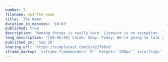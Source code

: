 ```yaml
---
number: 3
filename: ep3-the-name
title: 'The Name'
duration_in_minutes: '10:03'
published: true
description: 'Naming things is really hard. Livewire is no exception. Today we''ll talk about where the name came from, how it''s evolved, and how it is still evolving.'
long_description: "[00:00:00] Caleb: Okay. Today. We're going to talk about Livewire the name. Where did it come from? How did how did we get here? What what changed along the way and what are some of the problems that I'm still coming across? So Livewire as you know, it was inspired by a package called Phoenix live. So Phoenix is a framework like laravel for the language Elixir like laravel is to PHP and Chris McCord the author of Phoenix.\r\nHe demoed this new tool these working on called live view Phoenix live view and I saw the blog post for this my mind blew up and I spent the next eight months building live where and it started out being really similar to the live view and now it's become something different but similar in some ways and definitely took inspiration from so.\r\n\r\nSo the first name that Livewire had was Phoenix light was a phoenix live view laravel proof-of-concept not an official name, but that was the first thing I called. [00:01:00] It was just a proof of concept for Phoenix live view inside laravel and I thought that I might just call it laravel live view but I wasn't sure like I thought that might be kind of lame to just steal someone's name for another for a package in another Community.\r\nLike if it was like, I don't know view redox or something instead of view acts like kind of. On spin on it. So that's what it was out of the gate. The first the first name I came up with kind of off the cuff. I think was lightwire so light wire and basically the my goal was I wanted to convey something like electroluminescence electroluminescence.\r\n\r\nI don't know like luminescent electric but not I don't know. So I like what I wanted wire. I don't know why I came up with wire. But I wanted wire and because it connects things and it's you know, I want to basically I wanted live where it's funny because I can't think of why I wouldn't pick a live wire but I definitely struggled with it for a while.\r\n\r\nI [00:02:00] had tons and tons of names written down on envelopes and paper and whatever like what am I going to call this thing? I just didn't love light. And I think maybe part of why I didn't love it as people kept like Miss stating it. I think they were saying I think maybe they were saying Livewire by accident.\r\nMaybe that was my cue. I forgot the process. Basically it was this process of me like sitting with an idea and brainstorming a bunch and then after a while the right the right name sort of emerges because it's the one with the fewest surprises. It's like the principle of least surprise. It's one of the few surprises.\r\nIt meets all the criteria. Is best is anyone else would and probably more so that's kind of how I made the decision. It wasn't an obvious like oh, this is Livewire. It was like it took some tumbling, you know to get there to that point. So I called it live where then the next step is. So live view is capital L and capital V.\r\nAnd so the question is is it live wire with a capital? W? Or is it just live where one word [00:03:00] and so this is something I struggled with and still do struggle with because people do write it as live where with a capital W from time to time because I think that and that's just kind of tells me like that's what at least some people assume.\r\n\r\nIt's how you would spell it and I would probably assume that too but here's the reason why I'm sort of sticking with Livewire lowercase. W this is kind of crazy, but it's one of those things that actually matters to me. I'm trying to think of an example. There's other examples of packages sort of named like this like maybe sigh shell the thing under Artisan Tinker.\r\n\r\nThere's definitely other packages that have how man I can't think of a good one. There are definitely good ones though. Shoot. Anyway when you are if you live where is going to have a classes? It's going to be a namespace in PHP, right and when you import that namespace, is it going to be live?\r\nCapital W wire like if it's if it's live wire in the same way, like if you have HTML a class called literally you want [00:04:00] to call it HTML. Is it going to be all capitals for your acronyms or is going to be Capital H lowercase T. Ml I would do Capital H lowercase T. Ml I think there's some standard somewhere that says that's what you should do.\r\n\r\nI don't know but I treat acronyms as word. When I'm studly casing them for classes, so kind of naturally I think I would do live wire with all lowercase and not do the the capital W and a class name space because then it's sort of like when you make a like a hashing, you know how like encryption if you encrypt something.\r\nYou can decrypt it. It's like to way if you hash it's one way you have something and you can never you can never make it back to its original form. I felt like the Livewire capital W name for class importing was a similar idea that if you just saw a used statement in PHP that said use capital L IV E capital W IR e you wouldn't know if it's two words or if it's [00:05:00] one word with that capital W.\r\n\r\nIt's ambiguous. It doesn't work the other way around and something about that just hurts my brain. It adds a little bit of friction. That's like oh this if you do this weird thing where you have. Word that has multiple capitals You Now enter the world of confusion. So I thought I would make it not confusing and live.\r\nWhere is one word one word, and I think I really sort of came to this when I was writing the. My composure dot Json file where I'm autoloading the root Source namespace. What am I going to Auto load that route class and it's and it's live wire with one word and that's kind of what I suck with. So that's that that's part one of the naming story.\r\n\r\nOh man. We're already at five minutes and forty. I'll have to rush part 2, so I need to make a so GitHub. What am I going to make GitHub? So GitHub live where / live wires. Sorry the live just get up / live wires taken. What am I going to do? There is a live where well, I don't know because I don't want [00:06:00] it to necessarily just be like laravel this I wanted to be its own thing and Taylor has publicly stated that people should not prefix their packages with laravel because people get confused and think their official and Taylor like LLC laravel like it's trademarked.\r\n\r\nYou can't just use it. So I tried to avoid that. So I was like, all right. Well forget whole organization. Maybe I'll have live boy or PHP Live Wire PHP is also it's actually mostly JavaScript like it's written mostly in JavaScript and it's a kind of like a JavaScript framework. So would it be live where JS know, it would be you know, well, okay be live where laravel yeah, but that's kind of weird so you can see the weirdness in the domain name.\r\nLive where framework.com is what I landed on for the domain name because the suffix to something like well, I'm not going to do live where PHP and I'm not going to do live or JSL do live where framework.com that felt. Okay, but I don't even know what I was thinking when I made the Twitter handle live where it was taken, of course, so I did live wire laravel reads horribly.\r\n\r\nIt always bugged [00:07:00] me every time I saw it. I needed a different name. It couldn't just be Live Wire. And I liked the laravel context. It was later live where Larry Bell and I didn't feel as bad about using laravel my name if it was a weird suffix, you know, but that's really annoying. And every time I saw her wrote it, I just felt gross about it.\r\n\r\nSo all of this was just sort of culminating into just this kind of bad feeling about the name that it just wasn't settled yet. So I was on an airplane to go fly fishing recently. And and on the way there I started writing down. Basically, I'd like mine dumped everything in my brain about the direction of live where and one of the area's is naming.\r\n\r\nI really wanted to settle on a name and get it off of Caleb or zo / Live Wire because that just feels like kind of like immature to me. Like it's an immature project. So I wrote here. I have the note right here. It was one of those things where I just sat down and I finally had time alone to think without the internet or any distractions and I had the solution just pretty much [00:08:00] came to me immediately was like.\r\nSo am I going to call layer of a live wire or Live Wire? Well, I guess I still don't know but it's going to be Live Wire because I don't want to infringe on Taylor's laravel trademark. So but I realized the perfect domain name is laravel - live wire.com and the perfect Twitter name is at laravel live where those are the two things that I know then there was a question of do I make the GitHub or.\r\n\r\nOrganization laravel - live where / live wire or just live wire / live where anyway, I wrote down no matter what I have to ask Taylor about this. So Taylor in my mind. I'm thinking well, you know, I know Taylor personally, so maybe he'll you know, I don't also want to take advantage of him and I don't want to put pressure on him, but it is like a pretty popular package like it's something I've pretty much dedicated like my life to at the moment.\r\n\r\nSo it's not like I'm just kind of offhandedly creating a packet at something. Probably going to be around for a long time and hopefully be pretty like popular. And so maybe it's warranted here and I'm sure he'd empathize that the domain [00:09:00] names are really hard to get anything that feels natural and I figured I'll just tell them that I'm not going to use like laravel in like logo and The Branding at all.\r\n\r\nSo anyway reached out to him like yesterday or two days ago and he said fine by me and so that that's it. I change the domain name last night at like 10:00 p.m. Two layer of a live where.com. I change the GitHub organization to just live wire / live where I don't know if that's the best move I had to this is actually legal don't come at me, but I had to like pay a guy in Bitcoin to get that organization.\r\n\r\nHe was just squatting on it. So yeah, but I feel I feel good about the name finally. It's Livewire capital L. I'm going to change the logo at some point capital L live wire at laravel live where layer of alive where.com. And GitHub / Libor / Libor because I want to do composer require live. We're live.\r\n\r\nWe're not composer require layer of alive or / live where I want you to be able to remember it and so you can just because that's the most natural thing as composer require live our special ever. Okay, we are at time. Thanks for listening as always [00:10:00] TTYL."
published_on: 'Sep 20'
sharing_url: 'https://simplecast.com/s/e22fb0c0'
iframe_markup: '<iframe frameborder=''0'' height=''200px'' scrolling=''no'' seamless src=''https://embed.simplecast.com/e22fb0c0?color=f5f5f5'' width=''100%''></iframe>'
---
```


